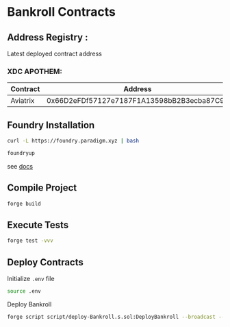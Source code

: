# Bankroll Contracts

## Address Registry :

Latest deployed contract address

### XDC APOTHEM:

| Contract           | Address                                     | Explorer                                                                             |
| ------------------ | ------------------------------------------- | ------------------------------------------------------------------------------------ |
| Aviatrix      | 0x66D2eFDf57127e7187F1A13598bB2B3ecba87C9E | https://explorer.apothem.network/address/xdc66D2eFDf57127e7187F1A13598bB2B3ecba87C9E |

## Foundry Installation

```sh
curl -L https://foundry.paradigm.xyz | bash
```

```sh
foundryup
```

see [docs](https://book.getfoundry.sh/getting-started/first-steps)

## Compile Project

```sh
forge build
```

## Execute Tests

```sh
forge test -vvv
```

## Deploy Contracts

Initialize `.env` file

```sh
source .env
```

Deploy Bankroll

```sh
forge script script/deploy-Bankroll.s.sol:DeployBankroll --broadcast --legacy --rpc-url https://erpc.apothem.network
```
